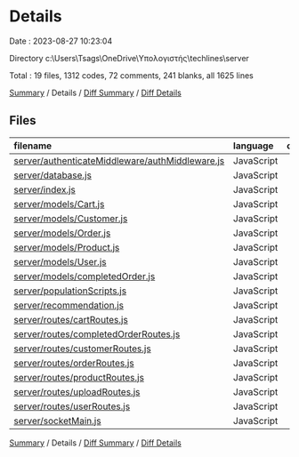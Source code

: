 # Details

Date : 2023-08-27 10:23:04

Directory c:\\Users\\Tsags\\OneDrive\\Υπολογιστής\\techlines\\server

Total : 19 files,  1312 codes, 72 comments, 241 blanks, all 1625 lines

[Summary](results.md) / Details / [Diff Summary](diff.md) / [Diff Details](diff-details.md)

## Files
| filename | language | code | comment | blank | total |
| :--- | :--- | ---: | ---: | ---: | ---: |
| [server/authenticateMiddleware/authMiddleware.js](/server/authenticateMiddleware/authMiddleware.js) | JavaScript | 31 | 0 | 8 | 39 |
| [server/database.js](/server/database.js) | JavaScript | 15 | 1 | 8 | 24 |
| [server/index.js](/server/index.js) | JavaScript | 112 | 5 | 14 | 131 |
| [server/models/Cart.js](/server/models/Cart.js) | JavaScript | 44 | 1 | 6 | 51 |
| [server/models/Customer.js](/server/models/Customer.js) | JavaScript | 60 | 0 | 4 | 64 |
| [server/models/Order.js](/server/models/Order.js) | JavaScript | 43 | 0 | 5 | 48 |
| [server/models/Product.js](/server/models/Product.js) | JavaScript | 57 | 0 | 4 | 61 |
| [server/models/User.js](/server/models/User.js) | JavaScript | 36 | 0 | 5 | 41 |
| [server/models/completedOrder.js](/server/models/completedOrder.js) | JavaScript | 43 | 0 | 3 | 46 |
| [server/populationScripts.js](/server/populationScripts.js) | JavaScript | 97 | 9 | 14 | 120 |
| [server/recommendation.js](/server/recommendation.js) | JavaScript | 239 | 34 | 50 | 323 |
| [server/routes/cartRoutes.js](/server/routes/cartRoutes.js) | JavaScript | 95 | 6 | 26 | 127 |
| [server/routes/completedOrderRoutes.js](/server/routes/completedOrderRoutes.js) | JavaScript | 60 | 3 | 15 | 78 |
| [server/routes/customerRoutes.js](/server/routes/customerRoutes.js) | JavaScript | 59 | 2 | 18 | 79 |
| [server/routes/orderRoutes.js](/server/routes/orderRoutes.js) | JavaScript | 56 | 2 | 11 | 69 |
| [server/routes/productRoutes.js](/server/routes/productRoutes.js) | JavaScript | 92 | 2 | 15 | 109 |
| [server/routes/uploadRoutes.js](/server/routes/uploadRoutes.js) | JavaScript | 25 | 0 | 9 | 34 |
| [server/routes/userRoutes.js](/server/routes/userRoutes.js) | JavaScript | 148 | 7 | 25 | 180 |
| [server/socketMain.js](/server/socketMain.js) | JavaScript | 0 | 0 | 1 | 1 |

[Summary](results.md) / Details / [Diff Summary](diff.md) / [Diff Details](diff-details.md)